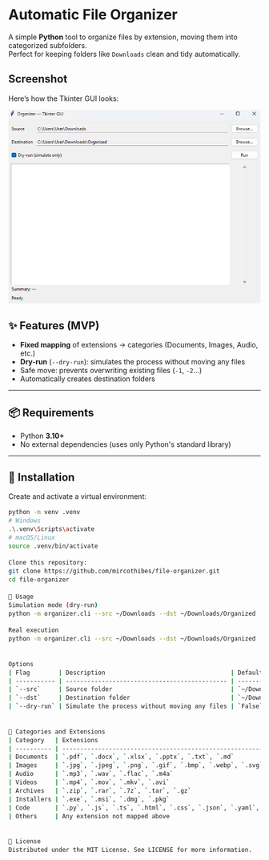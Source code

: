 # Automatic File Organizer

A simple **Python** tool to organize files by extension, moving them into categorized subfolders.  
Perfect for keeping folders like `Downloads` clean and tidy automatically.

## Screenshot

Here’s how the Tkinter GUI looks:

![Organizer GUI](docs/screenshot.png)

## ✨ Features (MVP)
- **Fixed mapping** of extensions → categories (Documents, Images, Audio, etc.)
- **Dry-run** (`--dry-run`): simulates the process without moving any files
- Safe move: prevents overwriting existing files (`-1`, `-2`…)
- Automatically creates destination folders

---

## 📦 Requirements
- Python **3.10+**
- No external dependencies (uses only Python's standard library)

---

## 🔧 Installation

Create and activate a virtual environment:
```bash
python -m venv .venv
# Windows
.\.venv\Scripts\activate
# macOS/Linux
source .venv/bin/activate

Clone this repository:
git clone https://github.com/mircothibes/file-organizer.git
cd file-organizer

🚀 Usage
Simulation mode (dry-run)
python -m organizer.cli --src ~/Downloads --dst ~/Downloads/Organized --dry-run

Real execution
python -m organizer.cli --src ~/Downloads --dst ~/Downloads/Organized


Options
| Flag        | Description                                   | Default                 |
| ----------- | --------------------------------------------- | ----------------------- |
| `--src`     | Source folder                                 | `~/Downloads`           |
| `--dst`     | Destination folder                            | `~/Downloads/Organized` |
| `--dry-run` | Simulate the process without moving any files | `False`                 |


📂 Categories and Extensions
| Category   | Extensions                                                             |
| ---------- | ---------------------------------------------------------------------- |
| Documents  | `.pdf`, `.docx`, `.xlsx`, `.pptx`, `.txt`, `.md`                       |
| Images     | `.jpg`, `.jpeg`, `.png`, `.gif`, `.bmp`, `.webp`, `.svg`               |
| Audio      | `.mp3`, `.wav`, `.flac`, `.m4a`                                        |
| Videos     | `.mp4`, `.mov`, `.mkv`, `.avi`                                         |
| Archives   | `.zip`, `.rar`, `.7z`, `.tar`, `.gz`                                   |
| Installers | `.exe`, `.msi`, `.dmg`, `.pkg`                                         |
| Code       | `.py`, `.js`, `.ts`, `.html`, `.css`, `.json`, `.yaml`, `.yml`, `.xml` |
| Others     | Any extension not mapped above                                         |


📜 License
Distributed under the MIT License. See LICENSE for more information.